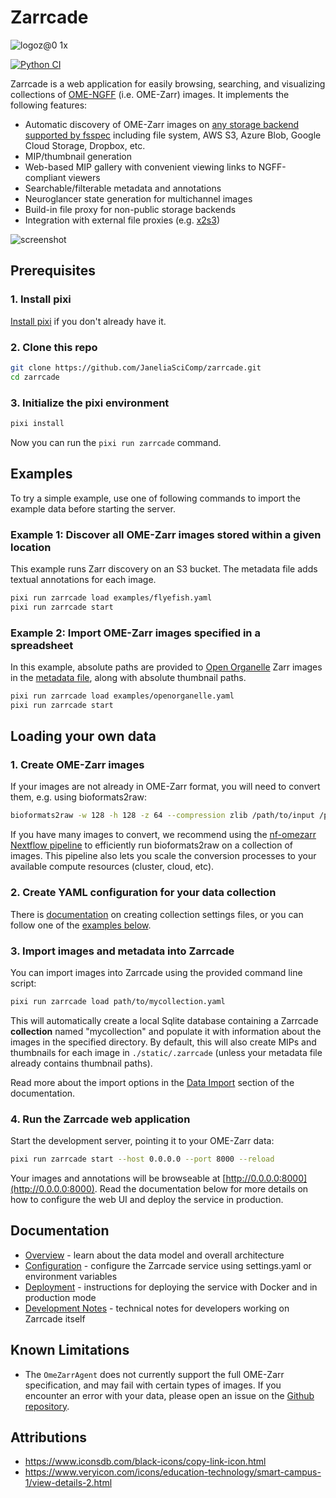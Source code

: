 # Zarrcade 

![logoz@0 1x](https://github.com/user-attachments/assets/21e45ddf-f53b-4391-9014-e1cad0243e7e)

[![Python CI](https://github.com/JaneliaSciComp/zarrcade/actions/workflows/python-ci.yml/badge.svg)](https://github.com/JaneliaSciComp/zarrcade/actions/workflows/python-ci.yml)

Zarrcade is a web application for easily browsing, searching, and visualizing collections of [OME-NGFF](https://github.com/ome/ngff) (i.e. OME-Zarr) images. It implements the following features:

* Automatic discovery of OME-Zarr images on [any storage backend supported by fsspec](https://filesystem-spec.readthedocs.io/en/latest/api.html#other-known-implementations) including file system, AWS S3, Azure Blob, Google Cloud Storage, Dropbox, etc.
* MIP/thumbnail generation
* Web-based MIP gallery with convenient viewing links to NGFF-compliant viewers
* Searchable/filterable metadata and annotations
* Neuroglancer state generation for multichannel images
* Build-in file proxy for non-public storage backends
* Integration with external file proxies (e.g. [x2s3](https://github.com/JaneliaSciComp/x2s3))
 
![screenshot](https://github.com/user-attachments/assets/15ff03b4-2c90-4307-9771-fb6041676588)


## Prerequisites

### 1. Install pixi

[Install pixi](https://pixi.sh/latest/) if you don't already have it.

### 2. Clone this repo

```bash
git clone https://github.com/JaneliaSciComp/zarrcade.git
cd zarrcade
```

### 3. Initialize the pixi environment

```bash
pixi install
```

Now you can run the `pixi run zarrcade` command.


## Examples

To try a simple example, use one of following commands to import the example data before starting the server.

### Example 1: Discover all OME-Zarr images stored within a given location

This example runs Zarr discovery on an S3 bucket. The metadata file adds textual annotations for each image. 

```bash
pixi run zarrcade load examples/flyefish.yaml
pixi run zarrcade start
```

### Example 2: Import OME-Zarr images specified in a spreadsheet

In this example, absolute paths are provided to [Open Organelle](https://openorganelle.janelia.org/) Zarr images in the [metadata file](examples/openorganelle.tsv), along with absolute thumbnail paths.

```bash
pixi run zarrcade load examples/openorganelle.yaml
pixi run zarrcade start
```

## Loading your own data

### 1. Create OME-Zarr images

If your images are not already in OME-Zarr format, you will need to convert them, e.g. using bioformats2raw:

```bash
bioformats2raw -w 128 -h 128 -z 64 --compression zlib /path/to/input /path/to/zarr
```

If you have many images to convert, we recommend using the [nf-omezarr Nextflow pipeline](https://github.com/JaneliaSciComp/nf-omezarr) to efficiently run bioformats2raw on a collection of images. This pipeline also lets you scale the conversion processes to your available compute resources (cluster, cloud, etc).

### 2. Create YAML configuration for your data collection

There is [documentation](docs/Configuration.md) on creating collection settings files, or you can follow one of the [examples below](#examples).


### 3. Import images and metadata into Zarrcade

You can import images into Zarrcade using the provided command line script:

```bash
pixi run zarrcade load path/to/mycollection.yaml
```

This will automatically create a local Sqlite database containing a Zarrcade **collection** named "mycollection" and populate it with information about the images in the specified directory. By default, this will also create MIPs and thumbnails for each image in `./static/.zarrcade` (unless your metadata file already contains thumbnail paths). 

Read more about the import options in the [Data Import](./docs/DataImport.md) section of the documentation.

### 4. Run the Zarrcade web application

Start the development server, pointing it to your OME-Zarr data:

```bash
pixi run zarrcade start --host 0.0.0.0 --port 8000 --reload
```

Your images and annotations will be browseable at [http://0.0.0.0:8000](http://0.0.0.0:8000). Read the documentation below for more details on how to configure the web UI and deploy the service in production.


## Documentation

* [Overview](./docs/Overview.md) - learn about the data model and overall architecture
* [Configuration](./docs/Configuration.md) - configure the Zarrcade service using settings.yaml or environment variables
* [Deployment](./docs/Deployment.md) - instructions for deploying the service with Docker and in production mode
* [Development Notes](./docs/Development.md) - technical notes for developers working on Zarrcade itself


## Known Limitations

* The `OmeZarrAgent` does not currently support the full OME-Zarr specification, and may fail with certain types of images. If you encounter an error with your data, please open an issue on the [Github repository](https://github.com/JaneliaSciComp/zarrcade/issues).


## Attributions

* <https://www.iconsdb.com/black-icons/copy-link-icon.html>
* <https://www.veryicon.com/icons/education-technology/smart-campus-1/view-details-2.html>
